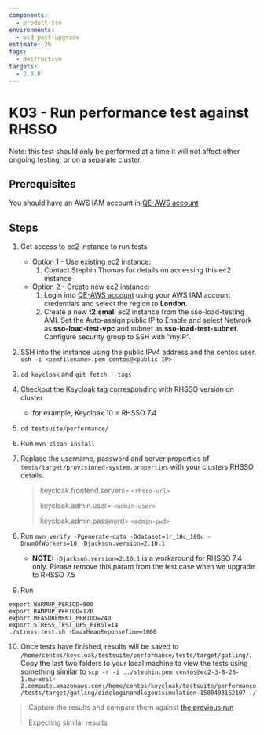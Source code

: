 ```yaml
---
components:
  - product-sso
environments:
  - osd-post-upgrade
estimate: 2h
tags:
  - destructive
targets:
  - 2.8.0
---
```


# K03 - Run performance test against RHSSO

Note: this test should only be performed at a time it will not affect other ongoing testing, or on a separate cluster.

## Prerequisites

You should have an AWS IAM account in [QE-AWS account](https://068334777414.signin.aws.amazon.com/console)

## Steps

1. Get access to ec2 instance to run tests
   - Option 1 - Use existing ec2 instance:
     1. Contact Stephin Thomas for details on accessing this ec2 instance
   - Option 2 - Create new ec2 instance:
     1. Login into [QE-AWS account](https://068334777414.signin.aws.amazon.com/console) using your AWS IAM account credentials and select the region to **London**.
     2. Create a new **t2.small** ec2 instance from the sso-load-testing AMI. Set the Auto-assign public IP to Enable and select Network as **sso-load-test-vpc** and subnet as **sso-load-test-subnet**. Configure security group to SSH with "myIP".
2. SSH into the instance using the public IPv4 address and the centos user. `ssh -i <pemfilename>.pem centos@<public IP>`
3. `cd keycloak` and `git fetch --tags`
4. Checkout the Keycloak tag corresponding with RHSSO version on cluster
   - for example, Keycloak 10 = RHSSO 7.4
5. `cd testsuite/performance/`
6. Run `mvn clean install`
7. Replace the username, password and server properties of `tests/target/provisioned-system.properties` with your clusters RHSSO details.

   > keycloak.frontend.servers= `<rhsso-url>`
   >
   > keycloak.admin.user= `<admin-user>`
   >
   > keycloak.admin.password= `<admin-pwd>`

8. Run `mvn verify -Pgenerate-data -Ddataset=1r_10c_100u -DnumOfWorkers=10 -Djackson.version=2.10.1`
   - **NOTE:** `-Djackson.version=2.10.1` is a workaround for RHSSO 7.4 only. Please remove this param from the test case when we upgrade to RHSSO 7.5
9. Run

```
export WARMUP_PERIOD=900
export RAMPUP_PERIOD=120
export MEASUREMENT_PERIOD=240
export STRESS_TEST_UPS_FIRST=14
./stress-test.sh -DmaxMeanReponseTime=1000
```

10. Once tests have finished, results will be saved to `/home/centos/keycloak/testsuite/performance/tests/target/gatling/`. Copy the last two folders to your local machine to view the tests using something similar to `scp -r -i ../stephin.pem centos@ec2-3-8-28-1.eu-west-2.compute.amazonaws.com:/home/centos/keycloak/testsuite/performance/tests/target/gatling/oidcloginandlogoutsimulation-1580403162107 ./`

> Capture the results and compare them against [the previous run](https://docs.google.com/spreadsheets/d/1VGL87kaSKaz7ndjj1tNlRQiYDf2zn-lT1uHeOCPII3M/edit#gid=1845969669)
>
> Expecting similar results

